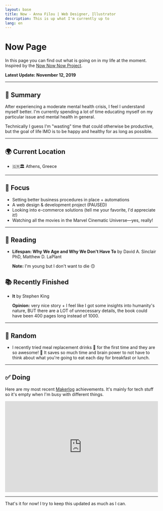 ```yaml
---
layout: base
title: Now - Anna Filou | Web Designer, Illustrator
description: This is up what I'm currently up to
lang: en
---
```


# Now Page

In this page you can find out what is going on in my life at the moment.
Inspired by the [Now Now Now Project](https://nownownow.com/about).


**Latest Update: November 12, 2019**

---

## 📜 Summary

After experiencing a moderate mental health crisis, I feel I understand myself better. 
I'm currently spending a lot of time educating myself on my particular issue and mental health in general. 

Technically I guess I'm "wasting" time that could otherwise be productive, but the goal of life IMO is to be happy and healthy for as long as possible. 

---

## 🌍 Current Location
- 🇬🇷🏛️ Athens, Greece

---

## 🎯 Focus
- Setting better business procedures in place + automations
- A web design & development project (PAUSED)
- Looking into e-commerce solutions (tell me your favorite, I'd appreciate it!)
- Watching all the movies in the Marvel Cinematic Universe—yes, really!

---

## 📖 Reading
- **Lifespan: Why We Age and Why We Don't Have To** by David A. Sinclair PhD, Matthew D. LaPlant

    **Note:** I'm young but I don't want to die 🙃

## 📚 Recently Finished
- **It** by Stephen King

    **Opinion:** very nice story + I feel like I got some insights into humanity's nature, BUT there are a LOT of unnecessary details, the book could have been 400 pages long instead of 1000.

---

## 🎎 Random
- I recently tried meal replacement drinks 🥛 for the first time and they are so awesome! 🤩 It saves so much time and brain power to not have to think about what you're going to eat each day for breakfast or lunch.

---

## ✅ Doing
Here are my most recent [Makerlog](https://getmakerlog.com/about) achievements. It's mainly for tech stuff so it's empty when I'm busy with different things.

<iframe title="Makerlog Embed" height="300" style="width:100%" scrolling="no" frameborder="0" allowtransparency="true" src="https://api.getmakerlog.com/users/1293/embed"></iframe>

---

That's it for now! I try to keep this updated as much as I can.
